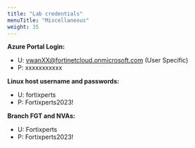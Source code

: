 ```yaml
---
title: "Lab credentials"
menuTitle: "Miscellaneous"
weight: 35
---
```



**Azure Portal Login:**

- U:  vwanXX@fortinetcloud.onmicrosoft.com  (User Specific) 
- P:  xxxxxxxxxxx

**Linux host username and passwords:**

- U:  fortixperts
- P:  Fortixperts2023!
 
**Branch FGT and NVAs:**

- U:  Fortixperts
- P:  Fortixperts2023!
 
